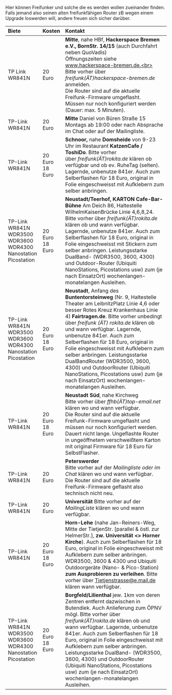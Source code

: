 Hier können Freifunker und solche die es werden wollen zueinander finden. 
Falls jemand also seinen alten freifunkfähigen Router zB wegen einem Upgrade loswerden will, andere freuen sich sicher darüber. 

| Biete | Kosten | Kontakt |
|:-----| :---- | :----|
| TP Link WR841N | 20 Euro | __Mitte__, nahe HBf, __Hackerspace Bremen e.V., BornStr. 14/15__ (auch Durchfahrt neben QuoVadis)<br> Öffnungszeiten siehe www.hackerspace-bremen.de.<br> Bitte vorher über _freifunk(ÄT)hackerspace-bremen.de_ anmelden.<br> Die Router sind auf die aktuelle Freifunk-Firmware umgeflasht. <br> Müssen nur noch konfiguriert werden (Dauer: max. 5 Minuten). |
| TP-Link WR841N | 20 Euro | __Mitte__ Daniel von Büren Straße 15<br> Montags ab 19:00 oder nach Absprache im Chat oder auf der Mailingliste.
| TP-Link WR841N | 20 Euro <br> 18 Euro|__Schnoor,__ nahe __Domsheide__ von 9-23 Uhr im Restaurant __KatzenCafe / ToshiDo__. Bitte vorher<br> über _freifunk(ÄT)rokita.de_ klären ob verfügbar und ob ev. RuheTag (selten). Lagernde, unbenutze 841er. Auch zum Selberflashen für 18 Euro, original in Folie eingeschweisst mit Aufklebern zum selber anbringen.|
| TP-Link WR841N <br> WDR3500 <br> WDR3600 <br> WDR4300 <br> Nanostation <br> Picostation| 20 Euro <br> 18 Euro |__Neustadt/Teerhof, KARTON Cafe-Bar-Bühne__ Am Deich 86, Haltestelle WilhelmKaisenBrücke Linie 4,6,8,24. Bitte vorher über _freifunk(ÄT)rokita.de_ klären ob und wann verfügbar. Lagernde, unbenutze 841er. Auch zum Selberflashen für 18 Euro, original in Folie eingeschweisst mit Stickern zum selber anbringen. Leistungsstarke DualBand- (WDR3500, 3600, 4300) und Outdoor-Router (Ubiquiti NanoStations, Picostations usw) zum (je nach EinsatzOrt) wochenlangen-monatelangen Ausleihen.|
| TP-Link WR841N <br> WDR3500 <br> WDR3600 <br> WDR4300 <br> Nanostation <br> Picostation| 20 Euro <br> 18 Euro |__Neustadt__, Anfang des __Buntentorsteinweg__ (Nr. 9, Haltestelle Theater am LeibnitzPlatz Linie 4,6 oder besser Rotes Kreuz Krankenhaus Linie 4) __Fairtragen.de__. Bitte vorher unbedingt über _freifunk (ÄT) rokita.de_ klären ob und wann verfügbar. Lagernde, unbenutze 841er. Auch zum Selberflashen für 18 Euro, original in Folie eingeschweisst mit Aufklebern zum selber anbringen. Leistungsstarke DualBandRouter (WDR3500, 3600, 4300) und OutdoorRouter (Ubiquiti NanoStations, Picostations usw) zum (je nach EinsatzOrt) wochenlangen-monatelangen Ausleihen.|
| TP-Link WR841N | 20 Euro <br> 18 Euro| __Neustadt Süd__, nahe Kirchweg<br> Bitte vorher über _ffhb(ÄT)top-email.net_ klären wo und wann verfügbar.<br> Die Router sind auf die aktuelle Freifunk-Firmware umgeflasht und müssen nur noch konfiguriert werden. Dauert nicht lange. Ungeflashte Router in ungeöffnetem verschweißtem Karton mit original Firmware für 18 Euro für SelbstFlasher.|
| TP-Link WR841N | 20 Euro | __Peterswerder__<br>Bitte vorher auf der _Mailingliste oder im Chat_ klären wo und wann verfügbar.<br>Die Router sind auf die aktuelle Freifunk-Firmware geflasht also technisch nicht neu. |
| TP-Link WR841N | 20 Euro | __Universität__ Bitte vorher auf der _MailingListe_  klären wo und wann verfügbar. |
| TP-Link WR841N | 20 Euro <br> 18 Euro | __Horn-Lehe__ (nahe Jan-Reiners-Weg, Mitte der TietjenStr. [parallel & östl. zur HelmerStr.], __zw. Universität <> Horner Kirche__). Auch zum Selberflashen für 18 Euro, original in Folie eingeschweisst mit Aufklebern zum selber anbringen. WDR3500, 3600 & 4300 und Ubiquiti Outdoorgeräte (Nano- & Pico-Station) __zum Ausprobieren zu verleihen__. Bitte vorher über Tietjenstrasse@e.mail.de klären wann verfügbar.|
| TP-Link WR841N <br> WDR3500 <br> WDR3600 <br> WDR4300 <br> Nanostation <br> Picostation| 20 Euro <br> 18 Euro |__Borgfeld/Lilienthal__ jew. 1km von deren Zentren entfernt dazwischen in Butendiek. Auch Anlieferung zum ÖPNV mögl. Bitte vorher über _freifunk(ÄT)rokita.de_ klären ob und wann verfügbar. Lagernde, unbenutze 841er. Auch zum Selberflashen für 18 Euro, original in Folie eingeschweisst mit Aufklebern zum selber anbringen. Leistungsstarke DualBand- (WDR3500, 3600, 4300) und OutdoorRouter (Ubiquiti NanoStations, Picostations usw) zum (je nach EinsatzOrt) wochenlangen-monatelangen Ausleihen.|